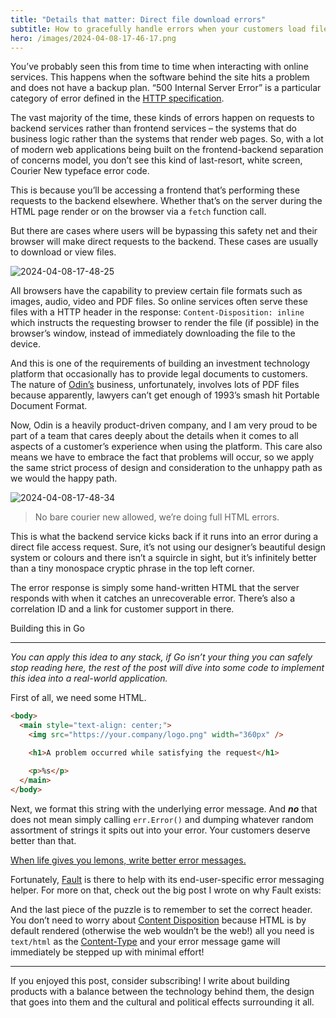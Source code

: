 ```yaml
---
title: "Details that matter: Direct file download errors"
subtitle: How to gracefully handle errors when your customers load files directly from your API.
hero: /images/2024-04-08-17-46-17.png
---
```


You’ve probably seen this from time to time when interacting with online services. This happens when the software behind the site hits a problem and does not have a backup plan. “500 Internal Server Error” is a particular category of error defined in the [HTTP specification](https://datatracker.ietf.org/doc/html/rfc7231#section-6.6.1).

The vast majority of the time, these kinds of errors happen on requests to backend services rather than frontend services – the systems that do business logic rather than the systems that render web pages. So, with a lot of modern web applications being built on the frontend-backend separation of concerns model, you don’t see this kind of last-resort, white screen, Courier New typeface error code.

This is because you’ll be accessing a frontend that’s performing these requests to the backend elsewhere. Whether that’s on the server during the HTML page render or on the browser via a `fetch` function call.

But there are cases where users will be bypassing this safety net and their browser will make direct requests to the backend. These cases are usually to download or view files.

![2024-04-08-17-48-25](/images/2024-04-08-17-48-25.png)

All browsers have the capability to preview certain file formats such as images, audio, video and PDF files. So online services often serve these files with a HTTP header in the response: `Content-Disposition: inline` which instructs the requesting browser to render the file (if possible) in the browser’s window, instead of immediately downloading the file to the device.

And this is one of the requirements of building an investment technology platform that occasionally has to provide legal documents to customers. The nature of [Odin’s](https://www.joinodin.com/) business, unfortunately, involves lots of PDF files because apparently, lawyers can’t get enough of 1993’s smash hit Portable Document Format.

Now, Odin is a heavily product-driven company, and I am very proud to be part of a team that cares deeply about the details when it comes to all aspects of a customer’s experience when using the platform. This care also means we have to embrace the fact that problems will occur, so we apply the same strict process of design and consideration to the unhappy path as we would the happy path.

![2024-04-08-17-48-34](/images/2024-04-08-17-48-34.png)

> No bare courier new allowed, we’re doing full HTML errors.

This is what the backend service kicks back if it runs into an error during a direct file access request. Sure, it’s not using our designer’s beautiful design system or colours and there isn’t a squircle in sight, but it’s infinitely better than a tiny monospace cryptic phrase in the top left corner.

The error response is simply some hand-written HTML that the server responds with when it catches an unrecoverable error. There’s also a correlation ID and a link for customer support in there.

Building this in Go

---

_You can apply this idea to any stack, if Go isn’t your thing you can safely stop reading here, the rest of the post will dive into some code to implement this idea into a real-world application._

First of all, we need some HTML.

```html
<body>
  <main style="text-align: center;">
    <img src="https://your.company/logo.png" width="360px" />

    <h1>A problem occurred while satisfying the request</h1>

    <p>%s</p>
  </main>
</body>
```

Next, we format this string with the underlying error message. And _**no**_ that does not mean simply calling `err.Error()` and dumping whatever random assortment of strings it spits out into your error. Your customers deserve better than that.

[When life gives you lemons, write better error messages.](https://wix-ux.com/when-life-gives-you-lemons-write-better-error-messages-46c5223e1a2f)

Fortunately, [Fault](https://github.com/Southclaws/fault) is there to help with its end-user-specific error messaging helper. For more on that, check out the big post I wrote on why Fault exists:

And the last piece of the puzzle is to remember to set the correct header. You don’t need to worry about [Content Disposition](https://developer.mozilla.org/en-US/docs/Web/HTTP/Headers/Content-Disposition) because HTML is by default rendered (otherwise the web wouldn’t be the web!) all you need is `text/html` as the [Content-Type](https://developer.mozilla.org/en-US/docs/Web/HTTP/Headers/Content-Type) and your error message game will immediately be stepped up with minimal effort!

---

If you enjoyed this post, consider subscribing! I write about building products with a balance between the technology behind them, the design that goes into them and the cultural and political effects surrounding it all.

